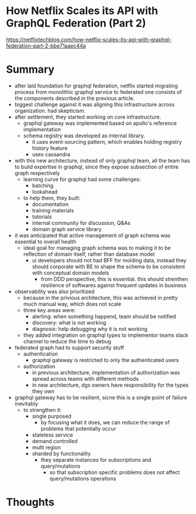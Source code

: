 <!--
{
  "type": "summary",
  "tags": ["grpahql"]
}
-->

# How Netflix Scales its API with GraphQL Federation (Part 2)
https://netflixtechblog.com/how-netflix-scales-its-api-with-graphql-federation-part-2-bbe71aaec44a

# Summary
- after laid foundation for graphql federation, netflix started migrating process from monolithic graphql service to
  federated one consists of the components described in the previous article.
- biggest challenge against it was aligning this infrastructure across organization. had skepticism.
- after settlement, they started working on core infrastructure.
  - graphql gateway was implemented based on apollo's reference implementation
  - schema registry was developed as internal library.
    - it uses event-sourcing pattern, which enables holding registry history feature
    - uses cassandra
- with this new architecture, instead of only graphql team, all the team has to build expertise in graphql, since they expose subsection of entire graph respectively
  - learning curve for graphql had some challenges:
    - batching
    - lookahead
  - to help them, they built:
    - documentation
    - training materials
    - tutorials
    - internal community for discussion, Q&As
    - domain graph service library
- it was anticipated that active management of graph schema was essential to overall health
  - ideal goal for managing graph schema was to making it to be reflection of domain itself, rather than database model
    - ui developers should not had BFF for molding data, instead they should corporate with BE to shape the schema to be consistent with conceptual domain models
      - from DDD perspective, this is essential. this should strenthen resilience of softwares against frequent updates in business
- observability was also prioritized
  - because in the privious architecture, this was achieved in pretty much manual way, which does not scale
  - three key areas were:
    - alerting: when something happend, team should be notified
    - discovery: what is not working
    - diagnosis: help debugging why it is not working
  - they added integration on graphql types to implementor teams slack channel to reduce the time to debug
- federated graph had to support security stuff
  - authentication
    - graphql gateway is restricted to only the authenticated users
  - authorization
    - in previous architecture, implementation of authorization was spread across teams with different methods
    - in new architecture, dgs owners have responsibility for the types they own
- graphql gateway has to be resilient, sicne this is a single point of failure inevitably
  - to strengthen it:
    - single purposed
      - by focusing what it does, we can reduce the range of problems that potentially occur
    - stateless service
    - demand controlled
    - multi region
    - sharded by functionality
      - they separate instances for subscriptions and query/mutations
        - so that subscription specific problems does not affect query/mutations operations

# Thoughts

